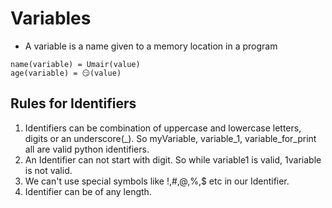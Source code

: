 # Variables
- A variable is a name given to a memory location in a program

```
name(variable) = Umair(value)
age(variable) = 😏(value)
```

## Rules for Identifiers
1. Identifiers can be combination of uppercase and lowercase letters, digits or an underscore(_).
So myVariable, variable_1, variable_for_print all are valid python identifiers.
2. An Identifier can not start with digit. So while variable1 is valid, 1variable is not valid.
3. We can't use special symbols like !,#,@,%,$ etc in our Identifier.
4. Identifier can be of any length.
